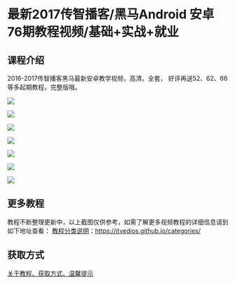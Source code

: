 # 最新2017传智播客/黑马Android 安卓76期教程视频/基础+实战+就业

## 课程介绍

2016-2017传智播客黑马最新安卓教学视频，高清，全套， 好评再送52、62、66等多起期教程，完整版哦。

![](imgm/黑马Android1.png)

<!--more-->

![](imgm/黑马Android2.png)

![](imgm/黑马Android3.jpg)

![](imgm/黑马Android4.png)

![](imgm/黑马Android5.png)

![](imgm/黑马Android6.png)

![](imgm/黑马Android7.png)

## 更多教程

教程不断整理更新中，以上截图仅供参考，如需了解更多视频教程的详细信息请到如下地址查看：
[教程分类说明](https://itvedios.github.io/categories/)：<https://itvedios.github.io/categories/>

## 获取方式

[关于教程、获取方式、温馨提示](https://itvedios.github.io/about/)